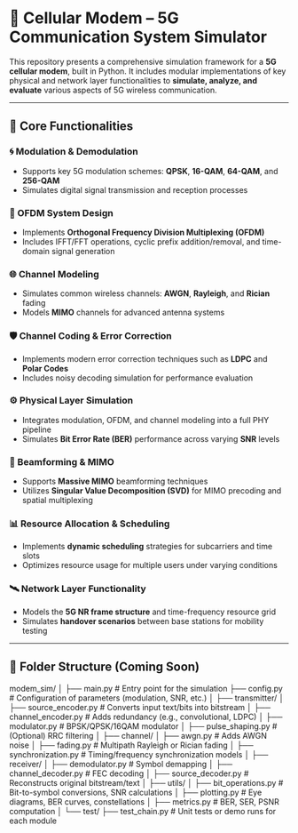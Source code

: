 # 📶 Cellular Modem – 5G Communication System Simulator

This repository presents a comprehensive simulation framework for a **5G cellular modem**, built in Python. It includes modular implementations of key physical and network layer functionalities to **simulate, analyze, and evaluate** various aspects of 5G wireless communication.

---

## 🚀 Core Functionalities

### 🌀 Modulation & Demodulation
- Supports key 5G modulation schemes: **QPSK**, **16-QAM**, **64-QAM**, and **256-QAM**
- Simulates digital signal transmission and reception processes

### 📡 OFDM System Design
- Implements **Orthogonal Frequency Division Multiplexing (OFDM)**
- Includes IFFT/FFT operations, cyclic prefix addition/removal, and time-domain signal generation

### 🌐 Channel Modeling
- Simulates common wireless channels: **AWGN**, **Rayleigh**, and **Rician** fading
- Models **MIMO** channels for advanced antenna systems

### 🛡️ Channel Coding & Error Correction
- Implements modern error correction techniques such as **LDPC** and **Polar Codes**
- Includes noisy decoding simulation for performance evaluation

### ⚙️ Physical Layer Simulation
- Integrates modulation, OFDM, and channel modeling into a full PHY pipeline
- Simulates **Bit Error Rate (BER)** performance across varying **SNR** levels

### 📶 Beamforming & MIMO
- Supports **Massive MIMO** beamforming techniques
- Utilizes **Singular Value Decomposition (SVD)** for MIMO precoding and spatial multiplexing

### 📊 Resource Allocation & Scheduling
- Implements **dynamic scheduling** strategies for subcarriers and time slots
- Optimizes resource usage for multiple users under varying conditions

### 🛰️ Network Layer Functionality
- Models the **5G NR frame structure** and time-frequency resource grid
- Simulates **handover scenarios** between base stations for mobility testing

---

## 📁 Folder Structure (Coming Soon)
modem_sim/
│
├── main.py                           # Entry point for the simulation
├── config.py                         # Configuration of parameters (modulation, SNR, etc.)
│
├── transmitter/
│   ├── source_encoder.py            # Converts input text/bits into bitstream
│   ├── channel_encoder.py           # Adds redundancy (e.g., convolutional, LDPC)
│   ├── modulator.py                 # BPSK/QPSK/16QAM modulator
│   ├── pulse_shaping.py             # (Optional) RRC filtering
│
├── channel/
│   ├── awgn.py                      # Adds AWGN noise
│   ├── fading.py                    # Multipath Rayleigh or Rician fading
│   ├── synchronization.py          # Timing/frequency synchronization models
│
├── receiver/
│   ├── demodulator.py              # Symbol demapping
│   ├── channel_decoder.py          # FEC decoding
│   ├── source_decoder.py           # Reconstructs original bitstream/text
│
├── utils/
│   ├── bit_operations.py           # Bit-to-symbol conversions, SNR calculations
│   ├── plotting.py                 # Eye diagrams, BER curves, constellations
│   ├── metrics.py                  # BER, SER, PSNR computation
│
└── test/
    ├── test_chain.py               # Unit tests or demo runs for each module



